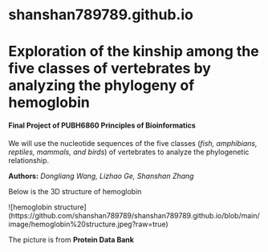 # shanshan789789.github.io
<h1> Exploration of the kinship among the five classes of vertebrates by analyzing the phylogeny of hemoglobin </h1>
<h4> Final Project of PUBH6860 Principles of Bioinformatics </h4>
<p> We will use the nucleotide sequences of the five classes (<em>fish, amphibians, reptiles, mammals, and birds</em>) of vertebrates to analyze the phylogenetic relationship. </p>
<strong>Authors:</strong>
<em>Dongliang Wang, Lizhao Ge, Shanshan Zhang</em>
<p> Below is the 3D structure of hemoglobin </p>
![hemoglobin structure](https://github.com/shanshan789789/shanshan789789.github.io/blob/main/image/hemoglobin%20structure.jpeg?raw=true)  
<p> The picture is from <strong>Protein Data Bank</strong> <p>
